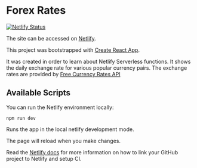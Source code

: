 # Forex Rates

[![Netlify Status](https://api.netlify.com/api/v1/badges/68ac7f10-d28e-4666-84b7-2f48920a8fa8/deploy-status)](https://app.netlify.com/sites/friendly-croquembouche-1302ca/deploys)

The site can be accessed on [Netlify](https://friendly-croquembouche-1302ca.netlify.app/).

This project was bootstrapped with [Create React App](https://github.com/facebook/create-react-app).

It was created in order to learn about Netlify Serverless functions. It shows the daily exchange rate for various popular currency pairs. The exchange rates are provided by [Free Currency Rates API](https://github.com/fawazahmed0/currency-api)

## Available Scripts

You can run the Netlify environment locally:

```npm run dev```

Runs the app in the local netlify development mode.

The page will reload when you make changes.

Read the [Netlify docs](https://docs.netlify.com/) for more information on how to link your GitHub project to Netlify and setup CI. 